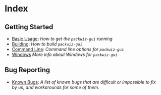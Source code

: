 # Index

## Getting Started
* [Basic Usage](./basic-usage.md): *How to get the `packwiz-gui` running*
* [Building](./build.py.md): *How to build `packwiz-gui`*
* [Command Line](./command-line.md): *Command line options for `packwiz-gui`*
* [Windows](./windows.md) *More info about Windows for `packwiz-gui`*

## Bug Reporting
* [Known Bugs](./bugs.md): *A list of known bugs that are difficult or impossible to fix by us, and workarounds for some of them.*